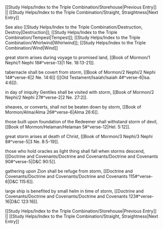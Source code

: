 [[Study Helps/Index to the Triple Combination/Storehouse|Previous Entry]]  ||  [[Study Helps/Index to the Triple Combination/Straight, Straightness|Next Entry]]

 See also [[Study Helps/Index to the Triple Combination/Destruction, Destroy|Destruction]]; [[Study Helps/Index to the Triple Combination/Tempest|Tempest]]; [[Study Helps/Index to the Triple Combination/Whirlwind|Whirlwind]]; [[Study Helps/Index to the Triple Combination/Wind|Wind]]

 great storm arises during voyage to promised land, [[Book of Mormon/1 Nephi/1 Nephi 18#^verse-13|1 Ne. 18:13-21]].

 tabernacle shall be covert from storm, [[Book of Mormon/2 Nephi/2 Nephi 14#^verse-6|2 Ne. 14:6]] ([[Old Testament/Isaiah/Isaiah 4#^verse-6|Isa. 4:6]]).

 in day of iniquity Gentiles shall be visited with storm, [[Book of Mormon/2 Nephi/2 Nephi 27#^verse-2|2 Ne. 27:2]].

 sheaves, or converts, shall not be beaten down by storm, [[Book of Mormon/Alma/Alma 26#^verse-6|Alma 26:6]].

 those built upon foundation of the Redeemer shall withstand storm of devil, [[Book of Mormon/Helaman/Helaman 5#^verse-12|Hel. 5:12]].

 great storm arises at death of Christ, [[Book of Mormon/3 Nephi/3 Nephi 8#^verse-5|3 Ne. 8:5-19]].

 those who hold oracles as light thing shall fall when storms descend, [[Doctrine and Covenants/Doctrine and Covenants/Doctrine and Covenants 90#^verse-5|D&C 90:5]].

 gathering upon Zion shall be refuge from storm, [[Doctrine and Covenants/Doctrine and Covenants/Doctrine and Covenants 115#^verse-6|D&C 115:6]].

 large ship is benefited by small helm in time of storm, [[Doctrine and Covenants/Doctrine and Covenants/Doctrine and Covenants 123#^verse-16|D&C 123:16]].

[[Study Helps/Index to the Triple Combination/Storehouse|Previous Entry]]  ||  [[Study Helps/Index to the Triple Combination/Straight, Straightness|Next Entry]]